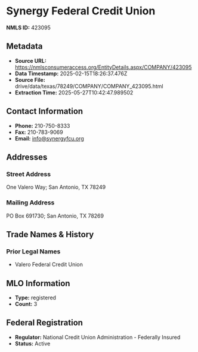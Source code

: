 # Synergy Federal Credit Union

**NMLS ID:** 423095

## Metadata
- **Source URL:** https://nmlsconsumeraccess.org/EntityDetails.aspx/COMPANY/423095
- **Data Timestamp:** 2025-02-15T18:26:37.476Z
- **Source File:** drive/data/texas/78249/COMPANY/COMPANY_423095.html
- **Extraction Time:** 2025-05-27T10:42:47.989502

## Contact Information
- **Phone:** 210-750-8333
- **Fax:** 210-783-9069
- **Email:** info@synergyfcu.org

## Addresses
### Street Address
One Valero Way; San Antonio, TX 78249

### Mailing Address
PO Box 691730; San Antonio, TX 78269

## Trade Names & History
### Prior Legal Names
- Valero Federal Credit Union

## MLO Information
- **Type:** registered
- **Count:** 3

## Federal Registration
- **Regulator:** National Credit Union Administration - Federally Insured
- **Status:** Active
